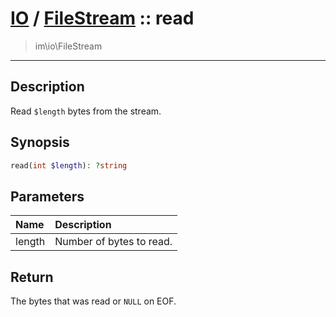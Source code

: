 # [IO](IO.md) / [FileStream](IO-FileStream.md) :: read
 > im\io\FileStream
____

## Description
Read `$length` bytes from the stream.

## Synopsis
```php
read(int $length): ?string
```

## Parameters
| Name | Description |
| :--- | :---------- |
| length | Number of bytes to read. |

## Return
The bytes that was read or `NULL` on EOF.
